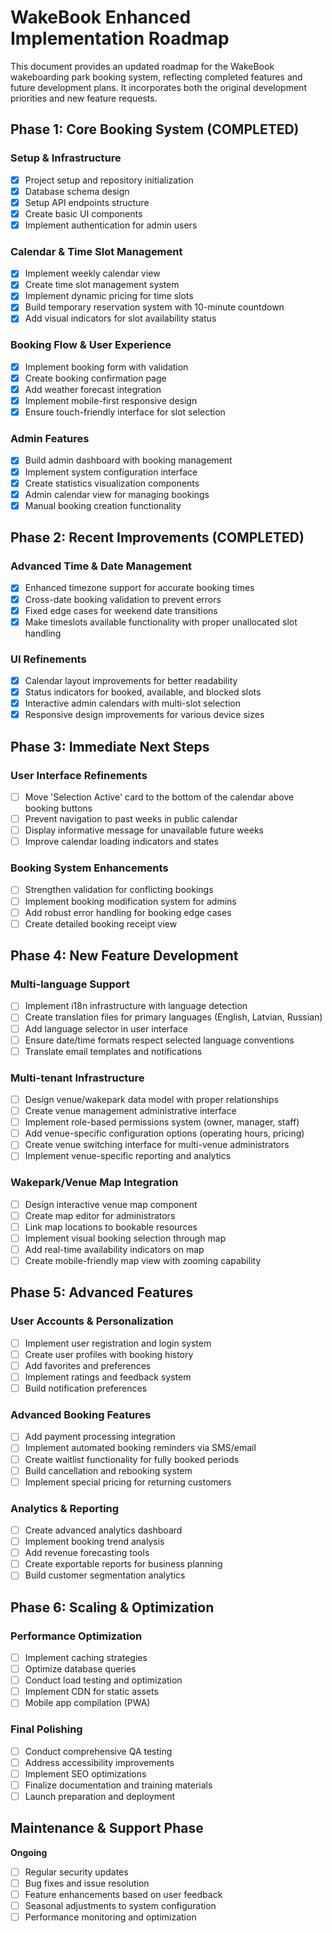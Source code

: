 # WakeBook Enhanced Implementation Roadmap

This document provides an updated roadmap for the WakeBook wakeboarding park booking system, reflecting completed features and future development plans. It incorporates both the original development priorities and new feature requests.

## Phase 1: Core Booking System (COMPLETED)

### Setup & Infrastructure
- [x] Project setup and repository initialization
- [x] Database schema design
- [x] Setup API endpoints structure
- [x] Create basic UI components
- [x] Implement authentication for admin users

### Calendar & Time Slot Management
- [x] Implement weekly calendar view
- [x] Create time slot management system
- [x] Implement dynamic pricing for time slots
- [x] Build temporary reservation system with 10-minute countdown
- [x] Add visual indicators for slot availability status

### Booking Flow & User Experience
- [x] Implement booking form with validation
- [x] Create booking confirmation page
- [x] Add weather forecast integration
- [x] Implement mobile-first responsive design
- [x] Ensure touch-friendly interface for slot selection

### Admin Features
- [x] Build admin dashboard with booking management
- [x] Implement system configuration interface
- [x] Create statistics visualization components
- [x] Admin calendar view for managing bookings
- [x] Manual booking creation functionality

## Phase 2: Recent Improvements (COMPLETED)

### Advanced Time & Date Management
- [x] Enhanced timezone support for accurate booking times
- [x] Cross-date booking validation to prevent errors
- [x] Fixed edge cases for weekend date transitions
- [x] Make timeslots available functionality with proper unallocated slot handling

### UI Refinements
- [x] Calendar layout improvements for better readability
- [x] Status indicators for booked, available, and blocked slots
- [x] Interactive admin calendars with multi-slot selection
- [x] Responsive design improvements for various device sizes

## Phase 3: Immediate Next Steps

### User Interface Refinements
- [ ] Move 'Selection Active' card to the bottom of the calendar above booking buttons
- [ ] Prevent navigation to past weeks in public calendar
- [ ] Display informative message for unavailable future weeks
- [ ] Improve calendar loading indicators and states

### Booking System Enhancements
- [ ] Strengthen validation for conflicting bookings
- [ ] Implement booking modification system for admins
- [ ] Add robust error handling for booking edge cases
- [ ] Create detailed booking receipt view

## Phase 4: New Feature Development

### Multi-language Support
- [ ] Implement i18n infrastructure with language detection
- [ ] Create translation files for primary languages (English, Latvian, Russian)
- [ ] Add language selector in user interface
- [ ] Ensure date/time formats respect selected language conventions
- [ ] Translate email templates and notifications

### Multi-tenant Infrastructure
- [ ] Design venue/wakepark data model with proper relationships
- [ ] Create venue management administrative interface
- [ ] Implement role-based permissions system (owner, manager, staff)
- [ ] Add venue-specific configuration options (operating hours, pricing)
- [ ] Create venue switching interface for multi-venue administrators
- [ ] Implement venue-specific reporting and analytics

### Wakepark/Venue Map Integration
- [ ] Design interactive venue map component
- [ ] Create map editor for administrators
- [ ] Link map locations to bookable resources
- [ ] Implement visual booking selection through map
- [ ] Add real-time availability indicators on map
- [ ] Create mobile-friendly map view with zooming capability

## Phase 5: Advanced Features

### User Accounts & Personalization
- [ ] Implement user registration and login system
- [ ] Create user profiles with booking history
- [ ] Add favorites and preferences
- [ ] Implement ratings and feedback system
- [ ] Build notification preferences

### Advanced Booking Features
- [ ] Add payment processing integration
- [ ] Implement automated booking reminders via SMS/email
- [ ] Create waitlist functionality for fully booked periods
- [ ] Build cancellation and rebooking system
- [ ] Implement special pricing for returning customers

### Analytics & Reporting
- [ ] Create advanced analytics dashboard
- [ ] Implement booking trend analysis
- [ ] Add revenue forecasting tools
- [ ] Create exportable reports for business planning
- [ ] Build customer segmentation analytics

## Phase 6: Scaling & Optimization

### Performance Optimization
- [ ] Implement caching strategies
- [ ] Optimize database queries
- [ ] Conduct load testing and optimization
- [ ] Implement CDN for static assets
- [ ] Mobile app compilation (PWA)

### Final Polishing
- [ ] Conduct comprehensive QA testing
- [ ] Address accessibility improvements
- [ ] Implement SEO optimizations
- [ ] Finalize documentation and training materials
- [ ] Launch preparation and deployment

## Maintenance & Support Phase

**Ongoing**

- [ ] Regular security updates
- [ ] Bug fixes and issue resolution
- [ ] Feature enhancements based on user feedback
- [ ] Seasonal adjustments to system configuration
- [ ] Performance monitoring and optimization